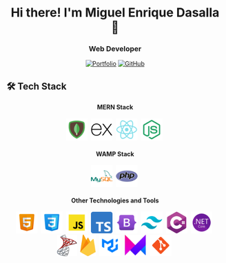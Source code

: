 <div align="center">
  <h1>Hi there! I'm Miguel Enrique Dasalla 👋</h1>
  <h3>Web Developer</h3>

[![Portfolio](https://img.shields.io/badge/Portfolio-000000?style=for-the-badge&logo=About.me&logoColor=white)](https://miguelenriquedasalla.netlify.app/)
[![GitHub](https://img.shields.io/badge/GitHub-100000?style=for-the-badge&logo=github&logoColor=white)](https://khadalicioso.github.io/)

</div>

## 🛠️ Tech Stack

<div align="center">

  <h4>MERN Stack</h4>
  <img src="./assets/mongodb.png" height="50" alt="MongoDB" title="MongoDB" />&nbsp;
 <img src="./assets/express.png" height="50" alt="Express JS" title="Express JS" />&nbsp;
 <img src="./assets/react.png" height="50" alt="React JS" title="React JS" />&nbsp;
  <img src="./assets/node.png" height="50" alt="Node JS" title="Node JS" />&nbsp;

  <h4>WAMP Stack</h4>
  <img src="./assets/mysql.png" height="50" alt="MySQL" title="MySQL" />&nbsp;
  <img src="./assets/php.png" height="50" alt="PHP" title="PHP" />&nbsp;

  <h4>Other Technologies and Tools</h4>
  <img src="./assets/html.png" height="50" alt="HTML5" title="HTML5" />&nbsp;
  <img src="./assets/css.png" height="50" alt="CSS3" title="CSS3" />&nbsp;
  <img src="./assets/js.png" height="50" alt="JavaScript" title="JavaScript" />&nbsp;
  <img src="./assets/ts.png" height="50" alt="TypeScript" title="TypeScript" />&nbsp;
  <img src="./assets/bootstrap.png" height="50" alt="Bootstrap" title="Bootstrap" />&nbsp;
  <img src="./assets/tailwind.png" height="50" alt="Tailwind CSS" title="Tailwind CSS" />&nbsp;
  <img src="./assets/csharp.png" height="50" alt="C#" title="C#" />&nbsp;
  <img src="./assets/dotnet.png" height="50" alt=".Net" title=".NET Core" />&nbsp;
  <img src="./assets/sqlserver.png" height="50" alt="SQL Server" title="SQL Server" />&nbsp;
  <img src="./assets/firebase.png" height="50" alt="Firebase" title="Firebase" />&nbsp;
  <img src="./assets/mui.png" height="50" alt="Material UI" title="Material UI" />&nbsp;
  <img src="./assets/framer.png" height="50" alt="Framer Motion" title="Framer Motion" />&nbsp;
  <img src="./assets/git.png" height="50" alt="Git" title="Git" />&nbsp;
  
</div>
